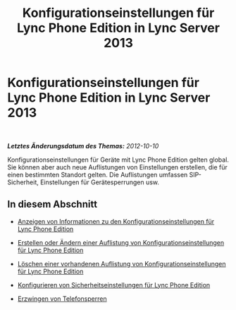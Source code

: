 ﻿---
title: Konfigurationseinstellungen für Lync Phone Edition in Lync Server 2013
TOCTitle: Konfigurationseinstellungen für Lync Phone Edition in Lync Server 2013
ms:assetid: fa0ec6c0-06d7-4f42-a4b2-27b56bf27a2d
ms:mtpsurl: https://technet.microsoft.com/de-de/library/JJ721944(v=OCS.15)
ms:contentKeyID: 49891031
ms.date: 05/19/2016
mtps_version: v=OCS.15
ms.translationtype: HT
---

# Konfigurationseinstellungen für Lync Phone Edition in Lync Server 2013

 

_**Letztes Änderungsdatum des Themas:** 2012-10-10_

Konfigurationseinstellungen für Geräte mit Lync Phone Edition gelten global. Sie können aber auch neue Auflistungen von Einstellungen erstellen, die für einen bestimmten Standort gelten. Die Auflistungen umfassen SIP-Sicherheit, Einstellungen für Gerätesperrungen usw.

## In diesem Abschnitt

  - [Anzeigen von Informationen zu den Konfigurationseinstellungen für Lync Phone Edition](lync-server-2013-view-lync-phone-edition-configuration-settings-information.md)

  - [Erstellen oder Ändern einer Auflistung von Konfigurationseinstellungen für Lync Phone Edition](lync-server-2013-create-or-modify-a-collection-of-lync-phone-edition-configuration-settings.md)

  - [Löschen einer vorhandenen Auflistung von Konfigurationseinstellungen für Lync Phone Edition](lync-server-2013-delete-an-existing-collection-of-lync-phone-edition-configuration-settings.md)

  - [Konfigurieren von Sicherheitseinstellungen für Lync Phone Edition](lync-server-2013-configure-security-settings-for-lync-phone-edition.md)

  - [Erzwingen von Telefonsperren](lync-server-2013-enforce-phone-locking.md)

